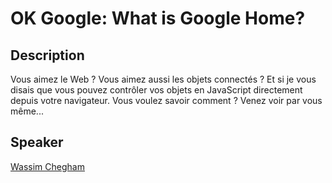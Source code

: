 # OK Google: What is Google Home?

## Description

Vous aimez le Web ? Vous aimez aussi les objets connectés ? Et si je vous disais que vous pouvez contrôler 
vos objets en JavaScript directement depuis votre navigateur. Vous voulez savoir comment ? Venez voir par vous même...

## Speaker

[Wassim Chegham](../speakers/wassimchegham.md)

